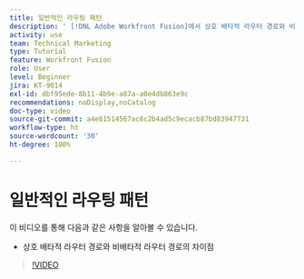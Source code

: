 ```yaml
---
title: 일반적인 라우팅 패턴
description: ' [!DNL Adobe Workfront Fusion]에서 상호 배타적 라우터 경로와 비배타적 라우터 경로의 차이점에 대해 알아봅니다.'
activity: use
team: Technical Marketing
type: Tutorial
feature: Workfront Fusion
role: User
level: Beginner
jira: KT-9014
exl-id: dbf95ede-8b11-4b9e-a87a-a0e4db863e9c
recommendations: noDisplay,noCatalog
doc-type: video
source-git-commit: a4e61514567ac8c2b4ad5c9ecacb87bd83947731
workflow-type: ht
source-wordcount: '30'
ht-degree: 100%

---
```


# 일반적인 라우팅 패턴

이 비디오를 통해 다음과 같은 사항을 알아볼 수 있습니다.

* 상호 배타적 라우터 경로와 비배타적 라우터 경로의 차이점

>[!VIDEO](https://video.tv.adobe.com/v/335273/?quality=12&learn=on)
